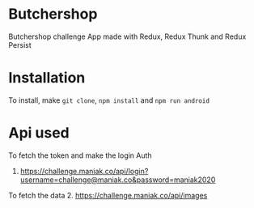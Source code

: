 # Butchershop
Butchershop challenge App made with Redux, Redux Thunk and Redux Persist
 

# Installation
To install, make `git clone`, `npm install` and `npm run android`  

# Api used
To fetch the token and make the login Auth
1. https://challenge.maniak.co/api/login?username=challenge@maniak.co&password=maniak2020

To fetch the data
2. https://challenge.maniak.co/api/images
 
